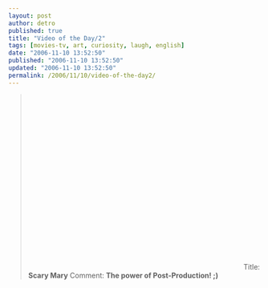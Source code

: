 ```yaml
---
layout: post
author: detro
published: true
title: "Video of the Day/2"
tags: [movies-tv, art, curiosity, laugh, english]
date: "2006-11-10 13:52:50"
published: "2006-11-10 13:52:50"
updated: "2006-11-10 13:52:50"
permalink: /2006/11/10/video-of-the-day2/
---
```


<blockquote><object width="425" height="350"><param name="movie" value="http://www.youtube.com/v/2T5_0AGdFic"></param><param name="wmode" value="transparent"></param><embed src="http://www.youtube.com/v/2T5_0AGdFic" type="application/x-shockwave-flash" wmode="transparent" width="425" height="350"></embed></object>
Title: <strong>Scary Mary</strong>
Comment: <strong>The power of Post-Production! ;) </strong></blockquote>
